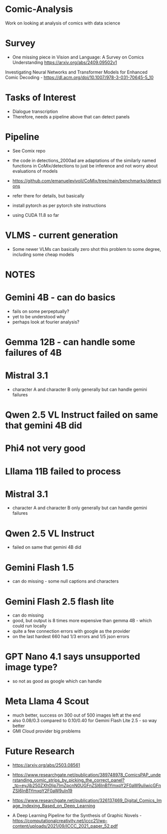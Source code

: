# Comic-Analysis
Work on looking at analysis of comics with data science

# Survey
- One missing piece in Vision and Language: A Survey on Comics Understanding https://arxiv.org/abs/2409.09502v1

Investigating Neural Networks and Transformer Models for Enhanced Comic Decoding - https://dl.acm.org/doi/10.1007/978-3-031-70645-5_10

# Tasks of Interest
- Dialogue transcription
- Therefore, needs a pipeline above that can detect panels


# Pipeline
- See Comix repo
- the code in detections_2000ad are adaptations of the similarly named functions in CoMix/detections to just be inference and not worry about evaluations of models
- https://github.com/emanuelevivoli/CoMix/tree/main/benchmarks/detections
- refer there for details, but basically

- install pytorch as per pytorch site instructions
- using CUDA 11.8 so far

# VLMS - current generation
- Some newer VLMs can basically zero shot this problem to some degree, including some cheap models

# NOTES
# Gemini 4B - can do basics
- fails on some perpeptually?
- yet to be understood why
- perhaps look at fourier analysis?

# Gemma 12B - can handle some failures of 4B

# Mistral 3.1
- character A and character B only generally but can handle gemini failures

# Qwen 2.5 VL Instruct failed on same that gemini 4B did

# Phi4 not very good

# Lllama 11B failed to process


# Mistral 3.1
- character A and character B only generally but can handle gemini failures

# Qwen 2.5 VL Instruct 
- failed on same that gemini 4B did

# Gemini Flash 1.5 
- can do missing - some null captions and characters

# Gemini Flash 2.5 flash lite
- can do missing 
- good, but output is 8 times more expensive than gemma 4B - which could run locally
- quite a few connection errors with google as the provider
- on the last hardest 660 had  1/3 errors and 1/5 json errors

# GPT Nano 4.1 says unsupported image type?
- so not as good as google which can handle

# Meta Llama 4 Scout
- much better, success on 300 out of 500 images left at the end 
- also 0.08/0.3 compared to 0.10/0.40 for Gemini Flash Lite 2.5 - so way better
- GMI Cloud provider big problems


# Future Research
- https://arxiv.org/abs/2503.08561
- https://www.researchgate.net/publication/389748978_ComicsPAP_understanding_comic_strips_by_picking_the_correct_panel?_tp=eyJjb250ZXh0Ijp7ImZpcnN0UGFnZSI6InB1YmxpY2F0aW9uIiwicGFnZSI6InB1YmxpY2F0aW9uIn19

- https://www.researchgate.net/publication/326137469_Digital_Comics_Image_Indexing_Based_on_Deep_Learning

- A Deep Learning Pipeline for the Synthesis of Graphic Novels - https://computationalcreativity.net/iccc21/wp-content/uploads/2021/09/ICCC_2021_paper_52.pdf
